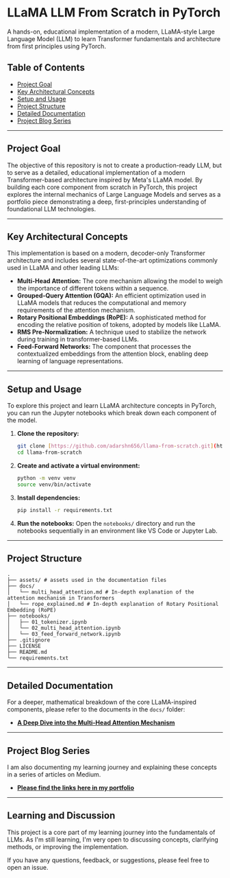 # LLaMA LLM From Scratch in PyTorch

A hands-on, educational implementation of a modern, LLaMA-style Large Language Model (LLM) to learn Transformer fundamentals and architecture from first principles using PyTorch.

## Table of Contents
- [Project Goal](#project-goal)
- [Key Architectural Concepts](#key-architectural-concepts)
- [Setup and Usage](#setup-and-usage)
- [Project Structure](#project-structure)
- [Detailed Documentation](#detailed-documentation)
- [Project Blog Series](#project-blog-series)

---

## Project Goal
The objective of this repository is not to create a production-ready LLM, but to serve as a detailed, educational implementation of a modern Transformer-based architecture inspired by Meta's LLaMA model. By building each core component from scratch in PyTorch, this project explores the internal mechanics of Large Language Models and serves as a portfolio piece demonstrating a deep, first-principles understanding of foundational LLM technologies.

---

## Key Architectural Concepts
This implementation is based on a modern, decoder-only Transformer architecture and includes several state-of-the-art optimizations commonly used in LLaMA and other leading LLMs:

* **Multi-Head Attention:** The core mechanism allowing the model to weigh the importance of different tokens within a sequence.
* **Grouped-Query Attention (GQA):** An efficient optimization used in LLaMA models that reduces the computational and memory requirements of the attention mechanism.
* **Rotary Positional Embeddings (RoPE):** A sophisticated method for encoding the relative position of tokens, adopted by models like LLaMA.
* **RMS Pre-Normalization:** A technique used to stabilize the network during training in transformer-based LLMs.
* **Feed-Forward Networks:** The component that processes the contextualized embeddings from the attention block, enabling deep learning of language representations.

---

## Setup and Usage
To explore this project and learn LLaMA architecture concepts in PyTorch, you can run the Jupyter notebooks which break down each component of the model.

1.  **Clone the repository:**
    ```bash
    git clone [https://github.com/adarshn656/llama-from-scratch.git](https://github.com/adarshn656/llama-from-scratch.git)
    cd llama-from-scratch
    ```
2.  **Create and activate a virtual environment:**
    ```bash
    python -m venv venv
    source venv/bin/activate
    ```
3.  **Install dependencies:**
    ```bash
    pip install -r requirements.txt
    ```
4.  **Run the notebooks:**
    Open the `notebooks/` directory and run the notebooks sequentially in an environment like VS Code or Jupyter Lab.

---

## Project Structure
```
.
├── assets/ # assets used in the documentation files
├── docs/
│   └── multi_head_attention.md # In-depth explanation of the attention mechanism in Transformers
│   └── rope_explained.md # In-depth explanation of Rotary Positional Embedding (RoPE)
├── notebooks/
│   ├── 01_tokenizer.ipynb
│   └── 02_multi_head_attention.ipynb
│   └── 03_feed_forward_network.ipynb
├── .gitignore
├── LICENSE
├── README.md
└── requirements.txt
```

---

## Detailed Documentation
For a deeper, mathematical breakdown of the core LLaMA-inspired components, please refer to the documents in the `docs/` folder:

* **[A Deep Dive into the Multi-Head Attention Mechanism](./docs/multi_head_attention.md)**

---

## Project Blog Series
I am also documenting my learning journey and explaining these concepts in a series of articles on Medium.

* **[Please find the links here in my portfolio](https://adarsh-crafts.github.io)**

---

## Learning and Discussion

This project is a core part of my learning journey into the fundamentals of LLMs. As I'm still learning, I'm very open to discussing concepts, clarifying methods, or improving the implementation.

If you have any questions, feedback, or suggestions, please feel free to open an issue.
